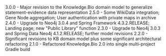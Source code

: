 3.0.0 - Major revision to the Knowledge.Bio domain model to generalize statement-evidence data representation
2.5.0 - Some WikiData integration; Gene Node aggregation; User authentication with private maps in archive
2.4.0 - Upgrade to Neo4j 3.0.4 and Spring Framework 4.3.2.RELEASE; Landing page; new "Public Library" function
2.3.0 - Upgrade to Neo4j 3.0.3 and Spring Data Neo4j 4.1.2.RELEASE; further model revisions
2.2.0 - Significant revisions to KB domain model plus some significant architectural refactoring
2.1.0 - Refactored Knowledge.Bio 2.0 into single multi-project Gradle build
